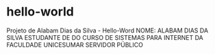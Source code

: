 # hello-world
Projeto de Alabam Dias da Silva - Hello-Word
NOME: ALABAM DIAS DA SILVA
ESTUDANTE DE DO CURSO DE SISTEMAS PARA INTERNET DA FACULDADE UNICESUMAR
SERVIDOR PÚBLICO

